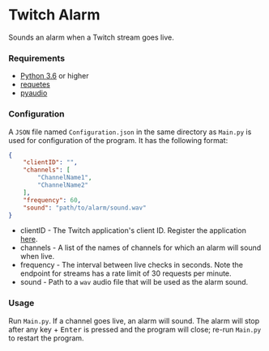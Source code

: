 # Twitch Alarm
Sounds an alarm when a Twitch stream goes live.

### Requirements
* [Python 3.6](https://www.python.org/downloads/) or higher
* [requetes](http://docs.python-requests.org/en/master/)
* [pyaudio](https://people.csail.mit.edu/hubert/pyaudio/)

### Configuration
A `JSON` file named `Configuration.json` in the same directory as `Main.py` is
used for configuration of the program. It has the following format:

```json
{
    "clientID": "",
    "channels": [
        "ChannelName1",
        "ChannelName2"
    ],
    "frequency": 60,
    "sound": "path/to/alarm/sound.wav"
}
```

* clientID - The Twitch application's client ID. Register the application
[here](https://dev.twitch.tv/dashboard/apps).
* channels - A list of the names of channels for which an alarm will sound when
live.
* frequency - The interval between live checks in seconds. Note the endpoint
for streams has a rate limit of 30 requests per minute.
* sound - Path to a `wav` audio file that will be used as the alarm sound.

### Usage
Run `Main.py`. If a channel goes live, an alarm will sound. The alarm will stop
after any key + <kbd>Enter</kbd> is pressed and the program will close; re-run
`Main.py` to restart the program.
